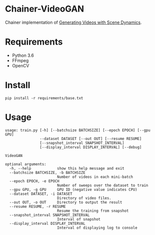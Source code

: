 # Chainer-VideoGAN

Chainer implementation of [Generating Videos with Scene Dynamics](http://carlvondrick.com/tinyvideo/).

# Requirements

* Python 3.6
* FFmpeg
* OpenCV

# Install

```
pip install -r requirements/base.txt
```

# Usage

```
usage: train.py [-h] [--batchsize BATCHSIZE] [--epoch EPOCH] [--gpu GPU]
                --dataset DATASET [--out OUT] [--resume RESUME]
                [--snapshot_interval SNAPSHOT_INTERVAL]
                [--display_interval DISPLAY_INTERVAL] [--debug]

VideoGAN

optional arguments:
  -h, --help            show this help message and exit
  --batchsize BATCHSIZE, -b BATCHSIZE
                        Number of videos in each mini-batch
  --epoch EPOCH, -e EPOCH
                        Number of sweeps over the dataset to train
  --gpu GPU, -g GPU     GPU ID (negative value indicates CPU)
  --dataset DATASET, -i DATASET
                        Directory of video files.
  --out OUT, -o OUT     Directory to output the result
  --resume RESUME, -r RESUME
                        Resume the training from snapshot
  --snapshot_interval SNAPSHOT_INTERVAL
                        Interval of snapshot
  --display_interval DISPLAY_INTERVAL
                        Interval of displaying log to console
```
